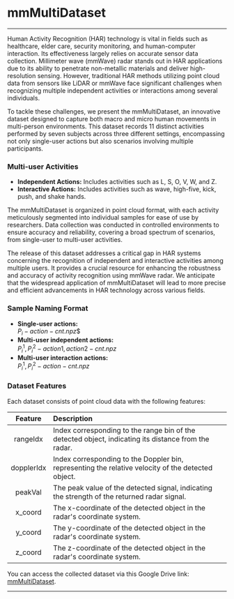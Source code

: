 
# mmMultiDataset
---

Human Activity Recognition (HAR) technology is vital in fields such as healthcare, elder care, security monitoring, and human-computer interaction. Its effectiveness largely relies on accurate sensor data collection. Millimeter wave (mmWave) radar stands out in HAR applications due to its ability to penetrate non-metallic materials and deliver high-resolution sensing. However, traditional HAR methods utilizing point cloud data from sensors like LiDAR or mmWave face significant challenges when recognizing multiple independent activities or interactions among several individuals.

To tackle these challenges, we present the mmMultiDataset, an innovative dataset designed to capture both macro and micro human movements in multi-person environments. This dataset records 11 distinct activities performed by seven subjects across three different settings, encompassing not only single-user actions but also scenarios involving multiple participants.

### Multi-user Activities
- **Independent Actions:** Includes activities such as L, S, O, V, W, and Z.
- **Interactive Actions:** Includes activities such as wave, high-five, kick, push, and shake hands.

The mmMultiDataset is organized in point cloud format, with each activity meticulously segmented into individual samples for ease of use by researchers. Data collection was conducted in controlled environments to ensure accuracy and reliability, covering a broad spectrum of scenarios, from single-user to multi-user activities.

The release of this dataset addresses a critical gap in HAR systems concerning the recognition of independent and interactive activities among multiple users. It provides a crucial resource for enhancing the robustness and accuracy of activity recognition using mmWave radar. We anticipate that the widespread application of mmMultiDataset will lead to more precise and efficient advancements in HAR technology across various fields.

### Sample Naming Format
- **Single-user actions:**  
  $P_{i}-action-cnt.npz$$
- **Multi-user independent actions:**  
  $P_{i}^1,P_{i}^2-action1,action2-cnt.npz$
- **Multi-user interaction actions:**  
  $P_{i}^1,P_{i}^2-action-cnt.npz$

### Dataset Features
Each dataset consists of point cloud data with the following features:

| **Feature**     | **Description**                                                                                                                                            |
| :-------------: | :--------------------------------------------------------------------------------------------------------------------------------------------------------- |
| rangeIdx        | Index corresponding to the range bin of the detected object, indicating its distance from the radar.                                                      |
| dopplerIdx      | Index corresponding to the Doppler bin, representing the relative velocity of the detected object.                                                         |
| peakVal         | The peak value of the detected signal, indicating the strength of the returned radar signal.                                                               |
| x_coord         | The x-coordinate of the detected object in the radar's coordinate system.                                                                                  |
| y_coord         | The y-coordinate of the detected object in the radar's coordinate system.                                                                                  |
| z_coord         | The z-coordinate of the detected object in the radar's coordinate system.                                                                                  |

You can access the collected dataset via this Google Drive link: [mmMultiDataset](https://drive.google.com/drive/folders/1UPL4JqCajLpDXpH0O481pyQQRZnk08Vz?usp=sharing).

--- 
